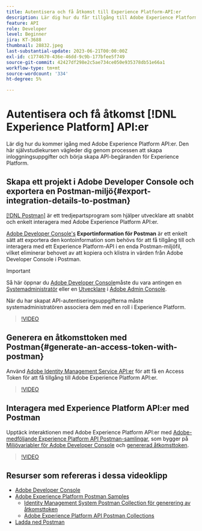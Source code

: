 ```yaml
---
title: Autentisera och få åtkomst till Experience Platform-API:er
description: Lär dig hur du får tillgång till Adobe Experience Platform-API:er.
feature: API
role: Developer
level: Beginner
jira: KT-3688
thumbnail: 28832.jpeg
last-substantial-update: 2023-06-21T00:00:00Z
exl-id: c1774670-436e-46dd-9c9b-177bfee5f749
source-git-commit: 42427df298e2c5ae734ce050e935378db51e66a1
workflow-type: tm+mt
source-wordcount: '334'
ht-degree: 5%

---
```


# Autentisera och få åtkomst [!DNL Experience Platform] API:er

Lär dig hur du kommer igång med Adobe Experience Platform API:er. Den här självstudiekursen vägleder dig genom processen att skapa inloggningsuppgifter och börja skapa API-begäranden för Experience Platform.

## Skapa ett projekt i Adobe Developer Console och exportera en Postman-miljö{#export-integration-details-to-postman}

[[!DNL Postman]](https://www.postman.com/) är ett tredjepartsprogram som hjälper utvecklare att snabbt och enkelt interagera med Adobe Experience Platform API:er.

[Adobe Developer Console&#39;s](https://developer.adobe.com/console/home) **Exportinformation för Postman** är ett enkelt sätt att exportera den kontoinformation som behövs för att få tillgång till och interagera med ett Experience Platform-API i en enda Postman-miljöfil, vilket eliminerar behovet av att kopiera och klistra in värden från Adobe Developer Console i Postman.

>[!IMPORTANT]
>
>Så här öppnar du [Adobe Developer Console](https://developer.adobe.com/console/home)måste du vara antingen en [Systemadministratör](https://helpx.adobe.com/enterprise/using/admin-roles.html) eller en [Utvecklare](https://helpx.adobe.com/enterprise/using/manage-developers.html#:~:text=Add%20developers%20to%20a%20single%20product%20profile&amp;text=In%20the%20Admin%20Console%2C%20navigate,in%20the%20upper%2Dright%20corner.) i [Adobe Admin Console](https://adminconsole.adobe.com).
>
> När du har skapat API-autentiseringsuppgifterna måste systemadministratören associera dem med en roll i Experience Platform.

>[!VIDEO](https://video.tv.adobe.com/v/28832/?quality=12&learn=on)




## Generera en åtkomsttoken med Postman{#generate-an-access-token-with-postman}

Använd [Adobe Identity Management Service API:er](https://github.com/adobe/experience-platform-postman-samples/tree/master/apis/ims) för att få en Access Token för att få tillgång till Adobe Experience Platform API:er.

>[!VIDEO](https://video.tv.adobe.com/v/29698/?quality=12&learn=on)


## Interagera med Experience Platform API:er med Postman

Upptäck interaktionen med Adobe Experience Platform API:er med [Adobe-medföljande Experience Platform API Postman-samlingar](https://github.com/adobe/experience-platform-postman-samples/tree/master/apis/experience-platform), som bygger på [Miljövariabler för Adobe Developer Console](#export-integration-details-to-postman) och [genererad åtkomsttoken](#generate-an-access-token-with-postman).

>[!VIDEO](https://video.tv.adobe.com/v/29704/?quality=12&learn=on)


## Resurser som refereras i dessa videoklipp

* [Adobe Developer Console](https://developer.adobe.com/console/home)
* [Adobe Experience Platform Postman Samples](https://github.com/adobe/experience-platform-postman-samples)
   * [Identity Management System Postman Collection för generering av åtkomsttoken](https://github.com/adobe/experience-platform-postman-samples/tree/master/apis/ims)
   * [Adobe Experience Platform API Postman Collections](https://github.com/adobe/experience-platform-postman-samples/tree/master/apis/experience-platform)
* [Ladda ned Postman](https://www.postman.com/)
